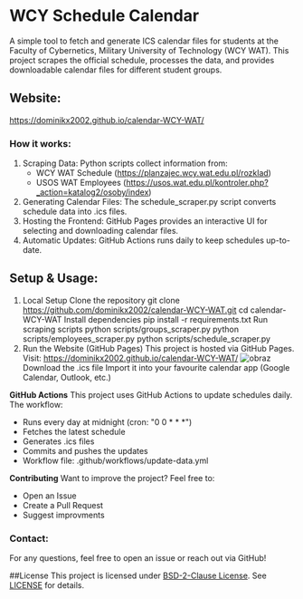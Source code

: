 # WCY Schedule Calendar
A simple tool to fetch and generate ICS calendar files for students at the Faculty of Cybernetics, Military University of Technology (WCY WAT). This project scrapes the official schedule, processes the data, and provides downloadable calendar files for different student groups.

## Website:
https://dominikx2002.github.io/calendar-WCY-WAT/

### How it works:
1. Scraping Data: Python scripts collect information from:
    - WCY WAT Schedule (https://planzajec.wcy.wat.edu.pl/rozklad)
    - USOS WAT Employees (https://usos.wat.edu.pl/kontroler.php?_action=katalog2/osoby/index)
2. Generating Calendar Files: The schedule_scraper.py script converts schedule data into .ics files.
3. Hosting the Frontend: GitHub Pages provides an interactive UI for selecting and downloading calendar files.
4. Automatic Updates: GitHub Actions runs daily to keep schedules up-to-date.

## Setup & Usage:
1. Local Setup
    Clone the repository
        git clone https://github.com/dominikx2002/calendar-WCY-WAT.git
        cd calendar-WCY-WAT
    Install dependencies
        pip install -r requirements.txt
    Run scraping scripts
        python scripts/groups_scraper.py
        python scripts/employees_scraper.py
        python scripts/schedule_scraper.py
2. Run the Website (GitHub Pages)
    This project is hosted via GitHub Pages. Visit:
        https://dominikx2002.github.io/calendar-WCY-WAT/
        ![obraz](https://github.com/user-attachments/assets/bee25f89-dbff-4b74-9421-adfe8900c08d)
    Download the .ics file
    Import it into your favourite calendar app (Google Calendar, Outlook, etc.)

**GitHub Actions**
This project uses GitHub Actions to update schedules daily. 
The workflow:
- Runs every day at midnight (cron: "0 0 * * *")
- Fetches the latest schedule
- Generates .ics files
- Commits and pushes the updates
- Workflow file: .github/workflows/update-data.yml 

**Contributing**
Want to improve the project? Feel free to:
- Open an Issue
- Create a Pull Request
- Suggest improvments

### Contact:
For any questions, feel free to open an issue or reach out via GitHub!

##License
This project is licensed under [BSD-2-Clause License](LICENSE). See [LICENSE](LICENSE) for details.
